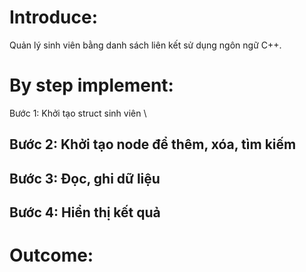 # Introduce:
Quản lý sinh viên bằng danh sách liên kết sử dụng ngôn ngữ C++.
# By step implement:
Bước 1: Khởi tạo struct sinh viên \\
## Bước 2: Khởi tạo node để thêm, xóa, tìm kiếm 
## Bước 3: Đọc, ghi dữ liệu 
## Bước 4: Hiển thị kết quả 
# Outcome:



